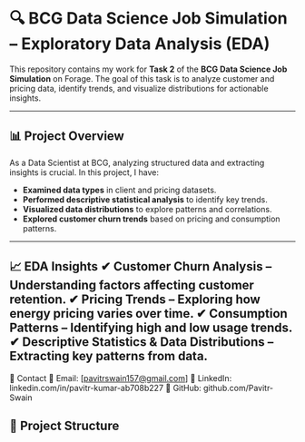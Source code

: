 # 🔍 BCG Data Science Job Simulation – Exploratory Data Analysis (EDA)

This repository contains my work for **Task 2** of the **BCG Data Science Job Simulation** on Forage. The goal of this task is to analyze customer and pricing data, identify trends, and visualize distributions for actionable insights.

---

## 📊 **Project Overview**
As a Data Scientist at BCG, analyzing structured data and extracting insights is crucial. In this project, I have:
- **Examined data types** in client and pricing datasets.
- **Performed descriptive statistical analysis** to identify key trends.
- **Visualized data distributions** to explore patterns and correlations.
- **Explored customer churn trends** based on pricing and consumption patterns.

---
📈 EDA Insights
✔ Customer Churn Analysis – Understanding factors affecting customer retention.
✔ Pricing Trends – Exploring how energy pricing varies over time.
✔ Consumption Patterns – Identifying high and low usage trends.
✔ Descriptive Statistics & Data Distributions – Extracting key patterns from data.
---
📩 Contact
📧 Email: [pavitrswain157@gmail.com]
🔗 LinkedIn: linkedin.com/in/pavitr-kumar-ab708b227
📂 GitHub: github.com/Pavitr-Swain
## 📂 **Project Structure**
